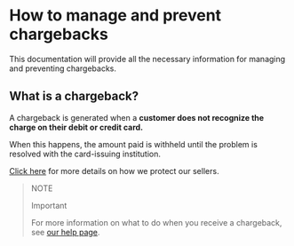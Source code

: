 # How to manage and prevent chargebacks

This documentation will provide all the necessary information for managing and preventing chargebacks.

## What is a chargeback?

A chargeback is generated when a **customer does not recognize the charge on their debit or credit card.**

When this happens, the amount paid is withheld until the problem is resolved with the card-issuing institution. 

[Click here](https://www.mercadopago[FAKER][URL][DOMAIN]/ajuda/Como-protegemos-os-vendedores_500) for more details on how we protect our sellers.


> NOTE
>
> Important
>
> For more information on what to do when you receive a chargeback, see [our help page](https://www.mercadopago[FAKER][URL][DOMAIN]/ajuda/reclamacao-comprador_583).
